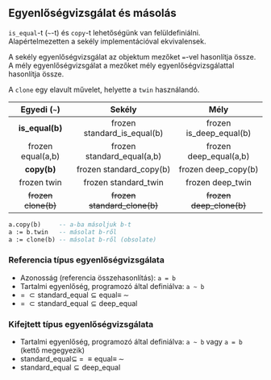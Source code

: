## Egyenlőségvizsgálat és másolás

`is_equal`-t (`~`-t) és `copy`-t lehetőségünk van felüldefiniálni. Alapértelmezetten a sekély implementációval ekvivalensek.

A sekély egyenlőségvizsgálat az objektum mezőket `=`-vel hasonlítja össze. A mély egyenlőségvizsgálat a mezőket mély egyenlőségvizsgálattal hasonlítja össze.

A `clone` egy elavult művelet, helyette a `twin` használandó.

|Egyedi (`~`)|Sekély|Mély|
|:---:|:---:|:---:|
| **is_equal(b)** | frozen standard_is_equal(b) | frozen is_deep_equal(b) |
| frozen equal(a,b) | frozen standard_equal(a,b)|  frozen deep_equal(a,b) |
| **copy(b)** | frozen standard_copy(b) | frozen deep_copy(b) |
| frozen twin | frozen standard_twin | frozen deep_twin |
| ~~frozen clone(b)~~ | ~~frozen standard_clone(b)~~ | ~~frozen deep_clone(b)~~ |

~~~eiffel
a.copy(b)     -- a-ba másoljuk b-t
a := b.twin   -- másolat b-ről
a := clone(b) -- másolat b-ről (obsolate)
~~~

### Referencia típus egyenlőségvizsgálata

- Azonosság (referencia összehasonlítás): `a = b`
- Tartalmi egyenlőség, programozó által definiálva: `a ~ b`
- $=\; \subset \text{standard\_equal} \subseteq \text{equal} \equiv \;\sim$
- $=\; \subset \text{standard\_equal} \subseteq \text{deep\_equal}$

### Kifejtett típus egyenlőségvizsgálata

- Tartalmi egyenlőség, programozó által definiálva: `a ~ b` vagy `a = b` (kettő megegyezik)
- $\text{standard\_equal} \subseteq \;=\; \equiv \text{equal} \equiv \;\sim$
- $\text{standard\_equal} \subseteq \text{deep\_equal}$
